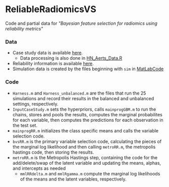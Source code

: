 # ReliableRadiomicsVS

Code and partial data for *"Bayesian feature selection for radiomics
using reliability metrics"*

### Data

* Case study data is available [here](/CaseStudyData).
  * Data processing is also done in [HN_Aerts_Data.R](MatlabCode/HN_Aerts_Data.R)
* Reliability information is available [here](/CaseStudyData/LungProjectData). 
* Simulation data is created by the files beginning with `sim` in [MatLabCode](MatlabCode/)

### Code 

* `Harness.m` and `Harness_unbalanced.m` are the files that run the 25 simulations and record their results in the balanced and unbalanced settings, respectively. 
* `InputCaseStudy.m` sets the hyperpriors, calls `mainprogGBM.m` to run the chains, stores and pools the results, computes the marginal probabilites for each variable, then computes the predictions for each observation in the test set.  
* `mainprogRR.m` initializes the class specific means and calls the variable selection code.
* `bvsRR.m` is the primary variable selection code, calculating the pieces of the marginal log likelihood and then calling `metroRR.m`, the metropolis hastings code, then storing the results. 
* `metroRR.m` is the Metropolis Hastings step, containing the code for the add/delete/swap of the latent variable and updating the means, alphas, and intercepts as needed
  * `mmlRRdelta.m` and `mmlRgamma.m` compute the marginal log likelihoods of the means and the latent variables, respectively. 

